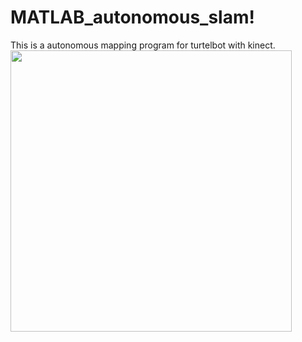 # MATLAB_autonomous_slam!
This is a autonomous mapping program for turtelbot with kinect.
<img src="https://github.com/bnurbekov/FrontierBasedExplorationAndNavigation/blob/master/Turtlebot.jpg" width="450">
